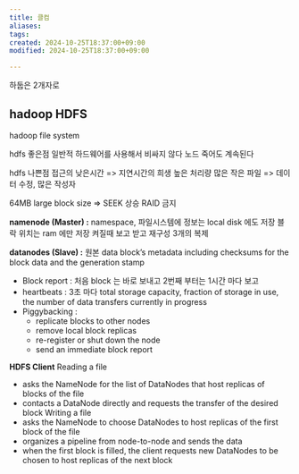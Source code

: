 ```yaml
---
title: 클컴
aliases: 
tags: 
created: 2024-10-25T18:37:00+09:00
modified: 2024-10-25T18:37:00+09:00

---
```


하둡은 2개자로 
## hadoop HDFS
hadoop file system


hdfs 좋은점
일반적 하드웨어를 사용해서 비싸지 않다
노드 죽어도 계속된다

hdfs 나쁜점
접근의 낮은시간 => 지연시간의 희생 높은 처리량
많은 작은 파일 => 
데이터 수정, 많은 작성자



64MB large block size => SEEK 상승
RAID 금지


**namenode (Master) :** 
namespace, 파일시스템에 정보는 local disk 에도 저장
블락 위치는 ram 에만 저장 켜질때 보고 받고 재구성
3개의 복제

**datanodes (Slave) :**
원본 data
block’s metadata including checksums for the block data and
the generation stamp
- Block report : 처음 block 는 바로 보내고 2번째 부터는 1시간 마다 보고
- heartbeats : 3초 마다 total storage capacity, fraction of storage in use, the number of data transfers currently in progress
- Piggybacking : 
	- replicate blocks to other nodes
	- remove local block replicas
	- re-register or shut down the node
	- send an immediate block report


**HDFS Client**
Reading a file
- asks the NameNode for the list of DataNodes that host replicas of blocks of the file
- contacts a DataNode directly and requests the transfer of the desired block
Writing a file
- asks the NameNode to choose DataNodes to host replicas of the first block of the file
- organizes a pipeline from node-to-node and sends the data
- when the first block is filled, the client requests new DataNodes to be chosen to host replicas of the next block